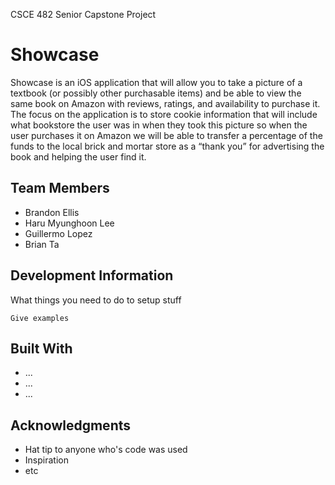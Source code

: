 CSCE 482 Senior Capstone Project
# Showcase

Showcase is an iOS application that will allow you to take a picture of a textbook (or
possibly other purchasable items) and be able to view the same book on Amazon with reviews,
ratings, and availability to purchase it. The focus on the application is to store cookie information
that will include what bookstore the user was in when they took this picture so when the user
purchases it on Amazon we will be able to transfer a percentage of the funds to the local brick
and mortar store as a “thank you” for advertising the book and helping the user find it.

## Team Members
* Brandon Ellis
* Haru Myunghoon Lee
* Guillermo Lopez
* Brian Ta

## Development Information

What things you need to do to setup stuff

```
Give examples
```

## Built With

* ...
* ...
* ...

## Acknowledgments

* Hat tip to anyone who's code was used
* Inspiration
* etc
